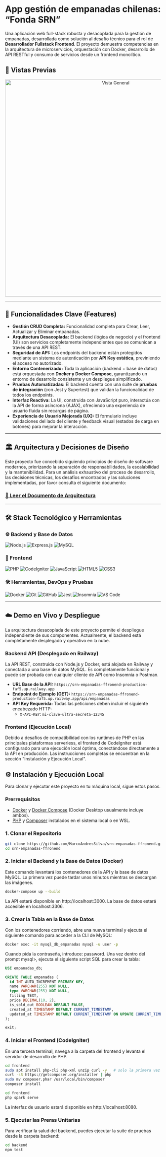 # App gestión de empanadas chilenas: “Fonda SRN” 
Una aplicación web full-stack robusta y desacoplada para la gestión de empanadas, desarrollada como solución al desafío técnico para el rol de **Desarrollador Fullstack Frontend**. El proyecto demuestra competencias en la arquitectura de microservicios, orquestación con Docker, desarrollo de API RESTful y consumo de servicios desde un frontend monolítico.

## 📸 Vistas Previas
<p align="center">
  <img src="https://github.com/user-attachments/assets/9622b9d9-8e20-4ef5-8b4f-a875702d3d40"
       alt="Vista General"
       width="700" />
</p>

---

## 🚀 Funcionalidades Clave (Features)

- **Gestión CRUD Completa:** Funcionalidad completa para Crear, Leer, Actualizar y Eliminar empanadas.
- **Arquitectura Desacoplada:** El backend (lógica de negocio) y el frontend (UI) son servicios completamente independientes que se comunican a través de una API REST.
- **Seguridad de API:** Los endpoints del backend están protegidos mediante un sistema de autenticación por **API Key estática**, previniendo el acceso no autorizado.
- **Entorno Contenerizado:** Toda la aplicación (backend + base de datos) está orquestada con **Docker y Docker Compose**, garantizando un entorno de desarrollo consistente y un despliegue simplificado.
- **Pruebas Automatizadas:** El backend cuenta con una suite de **pruebas de integración** (con Jest y Supertest) que validan la funcionalidad de todos los endpoints.
- **Interfaz Reactiva:** La UI, construida con JavaScript puro, interactúa con la API de forma asíncrona (AJAX), ofreciendo una experiencia de usuario fluida sin recargas de página.
- **Experiencia de Usuario Mejorada (UX):** El formulario incluye validaciones del lado del cliente y feedback visual (estados de carga en botones) para mejorar la interacción.

---

## 🏛️ Arquitectura y Decisiones de Diseño

Este proyecto fue concebido siguiendo principios de diseño de software modernos, priorizando la separación de responsabilidades, la escalabilidad y la mantenibilidad. Para un análisis exhaustivo del proceso de desarrollo, las decisiones técnicas, los desafíos encontrados y las soluciones implementadas, por favor consulta el siguiente documento:

### **[📄 Leer el Documento de Arquitectura](./ARCHITECTURE.md)**

---

## 🛠️ Stack Tecnológico y Herramientas

### ⚙️ Backend y Base de Datos

<p>
  <img src="https://img.shields.io/badge/Node.js-339933?style=for-the-badge&logo=nodedotjs&logoColor=white" alt="Node.js" />
  <img src="https://img.shields.io/badge/Express.js-000000?style=for-the-badge&logo=express&logoColor=white" alt="Express.js" />
  <img src="https://img.shields.io/badge/MySQL-4479A1?style=for-the-badge&logo=mysql&logoColor=white" alt="MySQL" />
</p>

### 🎨 Frontend

<p>
  <img src="https://img.shields.io/badge/PHP-777BB4?style=for-the-badge&logo=php&logoColor=white" alt="PHP" />
  <img src="https://img.shields.io/badge/CodeIgniter-EF4223?style=for-the-badge&logo=codeigniter&logoColor=white" alt="CodeIgniter" />
  <img src="https://img.shields.io/badge/JavaScript-F7DF1E?style=for-the-badge&logo=javascript&logoColor=black" alt="JavaScript" />
  <img src="https://img.shields.io/badge/HTML5-E34F26?style=for-the-badge&logo=html5&logoColor=white" alt="HTML5" />
  <img src="https://img.shields.io/badge/CSS3-1572B6?style=for-the-badge&logo=css3&logoColor=white" alt="CSS3" />
</p>

### 🛠️ Herramientas, DevOps y Pruebas

<p>
  <img src="https://img.shields.io/badge/Docker-2496ED?style=for-the-badge&logo=docker&logoColor=white" alt="Docker" />
  <img src="https://img.shields.io/badge/Git-F05032?style=for-the-badge&logo=git&logoColor=white" alt="Git" />
  <img src="https://img.shields.io/badge/GitHub-181717?style=for-the-badge&logo=github&logoColor=white" alt="GitHub" />
  <img src="https://img.shields.io/badge/Jest-C21325?style=for-the-badge&logo=jest&logoColor=white" alt="Jest" />
  <img src="https://img.shields.io/badge/Insomnia-4000BF?style=for-the-badge&logo=insomnia&logoColor=white" alt="Insomnia" />
  <img src="https://img.shields.io/badge/Visual_Studio_Code-0078D4?style=for-the-badge&logo=visual%20studio%20code&logoColor=white" alt="VS Code" />
</p>

---


## ☁️ Demo en Vivo y Despliegue

La arquitectura desacoplada de este proyecto permite el despliegue independiente de sus componentes. Actualmente, el backend está completamente desplegado y operativo en la nube.

### **Backend API (Desplegado en Railway)**

La API REST, construida con Node.js y Docker, está alojada en Railway y conectada a una base de datos MySQL. Es completamente funcional y puede ser probada con cualquier cliente de API como Insomnia o Postman.

-   **URL Base de la API:** `https://srn-empanadas-ffronend-production-faf5.up.railway.app`
-   **Endpoint de Ejemplo (GET):** `https://srn-empanadas-ffronend-production-faf5.up.railway.app/api/empanadas`
-   **API Key Requerida:** Todas las peticiones deben incluir el siguiente encabezado HTTP:
    -   `X-API-KEY`: `mi-clave-ultra-secreta-12345`

### **Frontend (Ejecución Local)**

Debido a desafíos de compatibilidad con los runtimes de PHP en las principales plataformas serverless, el frontend de CodeIgniter está configurado para una ejecución local óptima, conectándose directamente a la API en producción. Las instrucciones completas se encuentran en la sección "Instalación y Ejecución Local".

## ⚙️ Instalación y Ejecución Local

Para clonar y ejecutar este proyecto en tu máquina local, sigue estos pasos.

### Prerrequisitos

- [Docker](https://www.docker.com/products/docker-desktop/) y [Docker Compose](https://docs.docker.com/compose/install/) (Docker Desktop usualmente incluye ambos).
- [PHP](https://www.php.net/manual/es/install.php) y [Composer](https://getcomposer.org/download/) instalados en el sistema local o en WSL.

### 1. Clonar el Repositorio

```bash
git clone https://github.com/MarcoAndresSilva/srn-empanadas-ffronend.git
cd srn-empanadas-ffronend
```

### 2. Iniciar el Backend y la Base de Datos (Docker)

Este comando levantará los contenedores de la API y la base de datos MySQL. La primera vez puede tardar unos minutos mientras se descargan las imágenes.

```bash
docker-compose up --build
```

La API estará disponible en http://localhost:3000.
La base de datos estará accesible en localhost:3306.

### 3. Crear la Tabla en la Base de Datos

Con los contenedores corriendo, abre una nueva terminal y ejecuta el siguiente comando para acceder a la CLI de MySQL:

```bash
docker exec -it mysql_db_empanadas mysql -u user -p
```

Cuando pida la contraseña, introduce: password.
Una vez dentro del prompt mysql>, ejecuta el siguiente script SQL para crear la tabla:

```SQL
USE empanadas_db;

CREATE TABLE empanadas (
  id INT AUTO_INCREMENT PRIMARY KEY,
  name VARCHAR(255) NOT NULL,
  type VARCHAR(255) NOT NULL,
  filling TEXT,
  price DECIMAL(10, 2),
  is_sold_out BOOLEAN DEFAULT FALSE,
  created_at TIMESTAMP DEFAULT CURRENT_TIMESTAMP,
  updated_at TIMESTAMP DEFAULT CURRENT_TIMESTAMP ON UPDATE CURRENT_TIMESTAMP
);

exit;
```

### 4. Iniciar el Frontend (CodeIgniter)

En una tercera terminal, navega a la carpeta del frontend y levanta el servidor de desarrollo de PHP.

```bash
cd frontend
sudo apt install php-cli php-xml unzip curl -y   # solo la primera vez
curl -sS https://getcomposer.org/installer | php
sudo mv composer.phar /usr/local/bin/composer
composer install
```

```bash
cd frontend
php spark serve
```

La interfaz de usuario estará disponible en http://localhost:8080.

### 5. Ejecutar las Preras Unitarias

Para verificar la salud del backend, puedes ejecutar la suite de pruebas desde la carpeta backend:

```bash
cd backend
npm test
```
